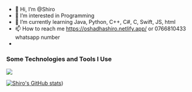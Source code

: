 - 👋 Hi, I’m @Shiro
- 👀 I’m interested in Programming
- 🌱 I’m currently learning Java, Python, C++, C#, C, Swift, JS, html
- 📫 How to reach me https://oshadhashiro.netlify.app/  or  0766810433 whatsapp number
- 
### Some Technologies and Tools I Use
<img src="https://img.shields.io/badge/java%20-%2300599C.svg?&style=for-the-badge&logo=java%2B%2B&logoColor=white">   

[![Shiro's GitHub stats](https://github-readme-stats.vercel.app/api?username=TECHforGEEKS&show_icons=true)](https://github.com/TECHforGEEKS/github-readme-stats))
